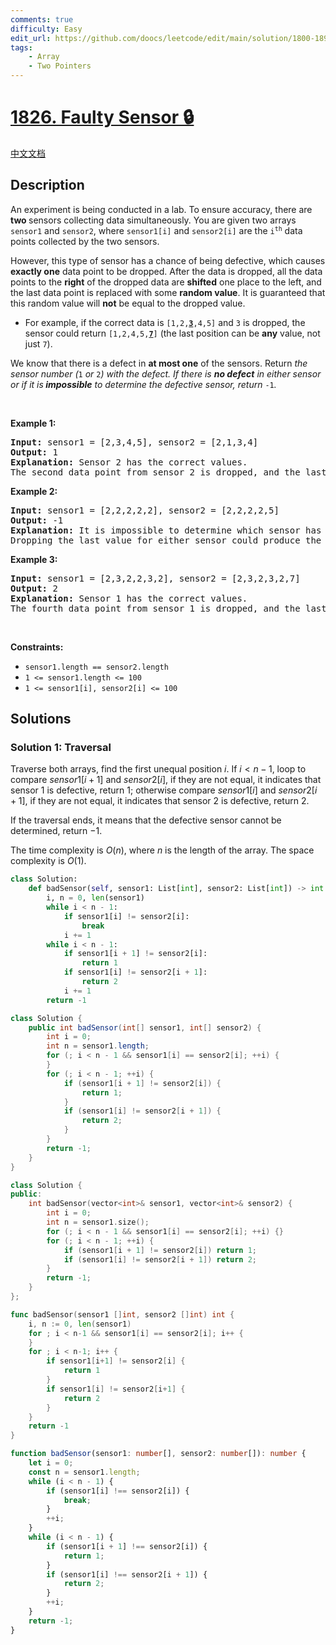 ```yaml
---
comments: true
difficulty: Easy
edit_url: https://github.com/doocs/leetcode/edit/main/solution/1800-1899/1826.Faulty%20Sensor/README_EN.md
tags:
    - Array
    - Two Pointers
---
```


# [1826. Faulty Sensor 🔒](https://leetcode.com/problems/faulty-sensor)

[中文文档](/solution/1800-1899/1826.Faulty%20Sensor/README.md)

## Description

<p>An experiment is being conducted in a lab. To ensure accuracy, there are<strong> two </strong>sensors collecting data simultaneously. You are given two arrays <code>sensor1</code> and <code>sensor2</code>, where <code>sensor1[i]</code> and <code>sensor2[i]</code> are the <code>i<sup>th</sup></code> data points collected by the two sensors.</p>

<p>However, this type of sensor has a chance of being defective, which causes <strong>exactly one</strong> data point to be dropped. After the data is dropped, all the data points to the <strong>right</strong> of the dropped data are <strong>shifted</strong> one place to the left, and the last data point is replaced with some <strong>random value</strong>. It is guaranteed that this random value will <strong>not</strong> be equal to the dropped value.</p>

<ul>
	<li>For example, if the correct data is <code>[1,2,<u><strong>3</strong></u>,4,5]</code> and <code>3</code> is dropped, the sensor could return <code>[1,2,4,5,<u><strong>7</strong></u>]</code> (the last position can be <strong>any</strong> value, not just <code>7</code>).</li>
</ul>

<p>We know that there is a defect in <strong>at most one</strong> of the sensors. Return <em>the sensor number (</em><code>1</code><em> or </em><code>2</code><em>) with the defect. If there is <strong>no defect</strong> in either sensor or if it is<strong> impossible</strong> to determine the defective sensor, return </em><code>-1</code><em>.</em></p>

<p>&nbsp;</p>
<p><strong class="example">Example 1:</strong></p>

<pre>
<strong>Input:</strong> sensor1 = [2,3,4,5], sensor2 = [2,1,3,4]
<strong>Output:</strong> 1
<strong>Explanation:</strong> Sensor 2 has the correct values.
The second data point from sensor 2 is dropped, and the last value of sensor 1 is replaced by a 5.
</pre>

<p><strong class="example">Example 2:</strong></p>

<pre>
<strong>Input:</strong> sensor1 = [2,2,2,2,2], sensor2 = [2,2,2,2,5]
<strong>Output:</strong> -1
<strong>Explanation:</strong> It is impossible to determine which sensor has a defect.
Dropping the last value for either sensor could produce the output for the other sensor.
</pre>

<p><strong class="example">Example 3:</strong></p>

<pre>
<strong>Input:</strong> sensor1 = [2,3,2,2,3,2], sensor2 = [2,3,2,3,2,7]
<strong>Output:</strong> 2
<strong>Explanation: </strong>Sensor 1 has the correct values.
The fourth data point from sensor 1 is dropped, and the last value of sensor 1 is replaced by a 7.
</pre>

<p>&nbsp;</p>
<p><strong>Constraints:</strong></p>

<ul>
	<li><code>sensor1.length == sensor2.length</code></li>
	<li><code>1 &lt;= sensor1.length &lt;= 100</code></li>
	<li><code>1 &lt;= sensor1[i], sensor2[i] &lt;= 100</code></li>
</ul>

## Solutions

### Solution 1: Traversal

Traverse both arrays, find the first unequal position $i$. If $i \lt n - 1$, loop to compare $sensor1[i + 1]$ and $sensor2[i]$, if they are not equal, it indicates that sensor $1$ is defective, return $1$; otherwise compare $sensor1[i]$ and $sensor2[i + 1]$, if they are not equal, it indicates that sensor $2$ is defective, return $2$.

If the traversal ends, it means that the defective sensor cannot be determined, return $-1$.

The time complexity is $O(n)$, where $n$ is the length of the array. The space complexity is $O(1)$.

<!-- tabs:start -->

```python
class Solution:
    def badSensor(self, sensor1: List[int], sensor2: List[int]) -> int:
        i, n = 0, len(sensor1)
        while i < n - 1:
            if sensor1[i] != sensor2[i]:
                break
            i += 1
        while i < n - 1:
            if sensor1[i + 1] != sensor2[i]:
                return 1
            if sensor1[i] != sensor2[i + 1]:
                return 2
            i += 1
        return -1
```

```java
class Solution {
    public int badSensor(int[] sensor1, int[] sensor2) {
        int i = 0;
        int n = sensor1.length;
        for (; i < n - 1 && sensor1[i] == sensor2[i]; ++i) {
        }
        for (; i < n - 1; ++i) {
            if (sensor1[i + 1] != sensor2[i]) {
                return 1;
            }
            if (sensor1[i] != sensor2[i + 1]) {
                return 2;
            }
        }
        return -1;
    }
}
```

```cpp
class Solution {
public:
    int badSensor(vector<int>& sensor1, vector<int>& sensor2) {
        int i = 0;
        int n = sensor1.size();
        for (; i < n - 1 && sensor1[i] == sensor2[i]; ++i) {}
        for (; i < n - 1; ++i) {
            if (sensor1[i + 1] != sensor2[i]) return 1;
            if (sensor1[i] != sensor2[i + 1]) return 2;
        }
        return -1;
    }
};
```

```go
func badSensor(sensor1 []int, sensor2 []int) int {
	i, n := 0, len(sensor1)
	for ; i < n-1 && sensor1[i] == sensor2[i]; i++ {
	}
	for ; i < n-1; i++ {
		if sensor1[i+1] != sensor2[i] {
			return 1
		}
		if sensor1[i] != sensor2[i+1] {
			return 2
		}
	}
	return -1
}
```

```ts
function badSensor(sensor1: number[], sensor2: number[]): number {
    let i = 0;
    const n = sensor1.length;
    while (i < n - 1) {
        if (sensor1[i] !== sensor2[i]) {
            break;
        }
        ++i;
    }
    while (i < n - 1) {
        if (sensor1[i + 1] !== sensor2[i]) {
            return 1;
        }
        if (sensor1[i] !== sensor2[i + 1]) {
            return 2;
        }
        ++i;
    }
    return -1;
}
```

<!-- tabs:end -->

<!-- end -->
